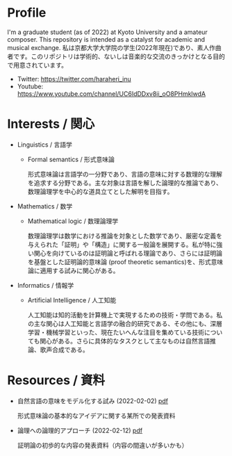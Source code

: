 # Profile
I'm a graduate student (as of 2022) at Kyoto University and a amateur composer. This repository is intended as a catalyst for academic and musical exchange.
私は京都大学大学院の学生(2022年現在)であり、素人作曲者です。このリポジトリは学術的、ないしは音楽的な交流のきっかけとなる目的で用意されています。
- Twitter: https://twitter.com/haraheri_inu
- Youtube: https://www.youtube.com/channel/UC6IdDDxv8ii_oO8PHmklwdA
# Interests / 関心
- Linguistics / 言語学
  - Formal semantics / 形式意味論
    
    形式意味論は言語学の一分野であり、言語の意味に対する数理的な理解を追求する分野である。主な対象は言語を解した論理的な推論であり、数理論理学を中心的な道具立てとした解明を目指す。
- Mathematics / 数学
  - Mathematical logic / 数理論理学
    
    数理論理学は数学における推論を対象とした数学であり、厳密な定義を与えられた「証明」や「構造」に関する一般論を展開する。私が特に強い関心を向けているのは証明論と呼ばれる理論であり、さらには証明論を基盤とした証明論的意味論 (proof theoretic semantics)を、形式意味論に適用する試みに関心がある。
- Informatics / 情報学
  - Artificial Intelligence / 人工知能
    
    人工知能は知的活動を計算機上で実現するための技術・学問である。私の主な関心は人工知能と言語学の融合的研究である、その他にも、深層学習・機械学習といった、現在たいへんな注目を集めている技術についても関心がある。さらに具体的なタスクとして主なものは自然言語推論、歌声合成である。

# Resources / 資料
- 自然言語の意味をモデル化する試み (2022-02-02) [pdf](https://drive.google.com/file/d/16ZdHsEBu-JVqSlBgB5biMt2WFBbALR0R/view?usp=sharing)
  
  形式意味論の基本的なアイデアに関する某所での発表資料
  
- 論理への論理的アプローチ (2022-02-12) [pdf](https://drive.google.com/file/d/1lwNftKbx1SiE6Uvo1mwzvTCmBZIXrgDN/view?usp=sharing)

  証明論の初歩的な内容の発表資料（内容の間違いが多いかも）
